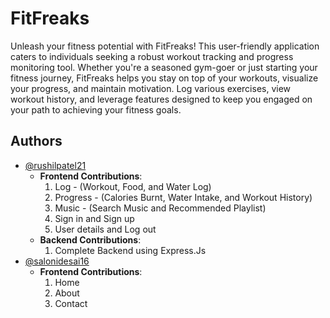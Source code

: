
# FitFreaks

Unleash your fitness potential with FitFreaks! This user-friendly application caters to individuals seeking a robust workout tracking and progress monitoring tool. Whether you're a seasoned gym-goer or just starting your fitness journey, FitFreaks helps you stay on top of your workouts, visualize your progress, and maintain motivation. Log various exercises, view workout history, and leverage features designed to keep you engaged on your path to achieving your fitness goals.



## Authors

- [@rushilpatel21 ](https://github.com/rushilpatel21) 
  - **Frontend Contributions**: 
    1. Log - (Workout, Food, and Water Log)
    2. Progress - (Calories Burnt, Water Intake, and Workout History)
    3. Music - (Search Music and Recommended Playlist)
    4. Sign in and Sign up
    5. User details and Log out
  - **Backend Contributions**: 
    1. Complete Backend using Express.Js 
- [@salonidesai16](https://github.com/salonidesai16)
    - **Frontend Contributions**: 
        1. Home
        2. About
        3. Contact

